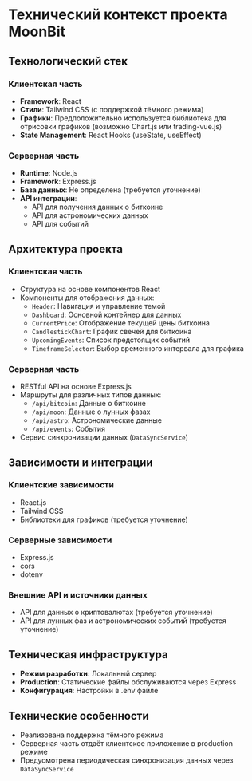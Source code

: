 # Технический контекст проекта MoonBit

## Технологический стек

### Клиентская часть
- **Framework**: React
- **Стили**: Tailwind CSS (с поддержкой тёмного режима)
- **Графики**: Предположительно используется библиотека для отрисовки графиков (возможно Chart.js или trading-vue.js)
- **State Management**: React Hooks (useState, useEffect)

### Серверная часть
- **Runtime**: Node.js
- **Framework**: Express.js
- **База данных**: Не определена (требуется уточнение)
- **API интеграции**:
  - API для получения данных о биткоине
  - API для астрономических данных
  - API для событий

## Архитектура проекта

### Клиентская часть
- Структура на основе компонентов React
- Компоненты для отображения данных:
  - `Header`: Навигация и управление темой
  - `Dashboard`: Основной контейнер для данных
  - `CurrentPrice`: Отображение текущей цены биткоина
  - `CandlestickChart`: График свечей для биткоина
  - `UpcomingEvents`: Список предстоящих событий
  - `TimeframeSelector`: Выбор временного интервала для графика

### Серверная часть
- RESTful API на основе Express.js
- Маршруты для различных типов данных:
  - `/api/bitcoin`: Данные о биткоине
  - `/api/moon`: Данные о лунных фазах
  - `/api/astro`: Астрономические данные
  - `/api/events`: События
- Сервис синхронизации данных (`DataSyncService`)

## Зависимости и интеграции

### Клиентские зависимости
- React.js
- Tailwind CSS
- Библиотеки для графиков (требуется уточнение)

### Серверные зависимости
- Express.js
- cors
- dotenv

### Внешние API и источники данных
- API для данных о криптовалютах (требуется уточнение)
- API для лунных фаз и астрономических событий (требуется уточнение)

## Техническая инфраструктура
- **Режим разработки**: Локальный сервер
- **Production**: Статические файлы обслуживаются через Express
- **Конфигурация**: Настройки в .env файле

## Технические особенности
- Реализована поддержка тёмного режима
- Серверная часть отдаёт клиентское приложение в production режиме
- Предусмотрена периодическая синхронизация данных через `DataSyncService` 